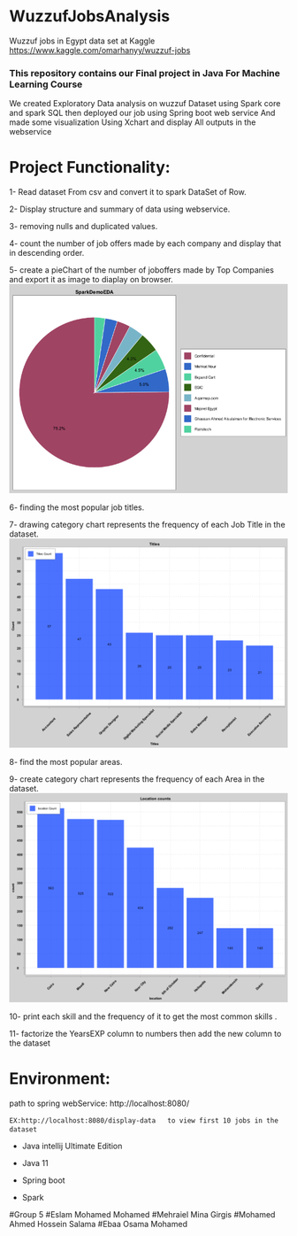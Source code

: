 # WuzzufJobsAnalysis

Wuzzuf jobs in Egypt data set at Kaggle
https://www.kaggle.com/omarhanyy/wuzzuf-jobs

### This repository contains our Final project in Java For Machine Learning Course 
We created Exploratory Data analysis on wuzzuf Dataset using Spark core and spark SQL then deployed our job using Spring boot web service
And made some visualization Using Xchart and display All outputs in the webservice 


# Project Functionality:

1- Read dataset From csv and convert it to spark DataSet of Row.

2- Display structure and summary of data using webservice.

3- removing nulls and duplicated values.

4- count the number of job offers made by each company and display that in descending order.

5- create a pieChart of the number of joboffers made by Top Companies and export it as image to diaplay on browser.
![alt text](https://github.com/mehraiel/WuzzufJobsAnalysis/blob/master/wuzzufAnalysis/src/main/resources/Images/pieChart.png)

6- finding the most popular job titles.

7- drawing category chart represents the frequency of each Job Title in the dataset.
![alt text](https://github.com/mehraiel/WuzzufJobsAnalysis/blob/master/wuzzufAnalysis/src/main/resources/Images/BarChartOne.png)

8- find the most popular areas.

9- create category chart represents the frequency of each Area in the dataset.
![alt text](https://github.com/mehraiel/WuzzufJobsAnalysis/blob/master/wuzzufAnalysis/src/main/resources/Images/BarChartTwo.png)

10- print each skill and the frequency of it to get the most common skills .

11- factorize the YearsEXP column to numbers then add the new column to the dataset


  
 # Environment:
    
  path to spring webService:  http://localhost:8080/  
    
    
    EX:http://localhost:8080/display-data   to view first 10 jobs in the dataset
    
  - Java intellij Ultimate Edition
    
  - Java 11
  
  - Spring boot
  
  - Spark
    


#Group 5
#Eslam Mohamed Mohamed
#Mehraiel Mina Girgis
#Mohamed Ahmed Hossein Salama
#Ebaa Osama Mohamed

